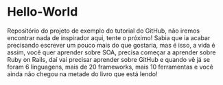 # Hello-World
Repositório do projeto de exemplo do tutorial do GitHub, não iremos encontrar nada de inspirador aqui, tente o próximo!
Sabia que ia acabar precisando escrever um pouco mais do que gostaria, mas é isso, a vida é assim, você quer aprender sobre SOA, precisa começar a aprender sobre Ruby on Rails, daí vai precisar aprender sobre GitHub e quando vê já se foram 6 linguagens, mais de 20 frameworks, mais 10 ferramentas e você ainda não chegou na metade do livro que está lendo!
